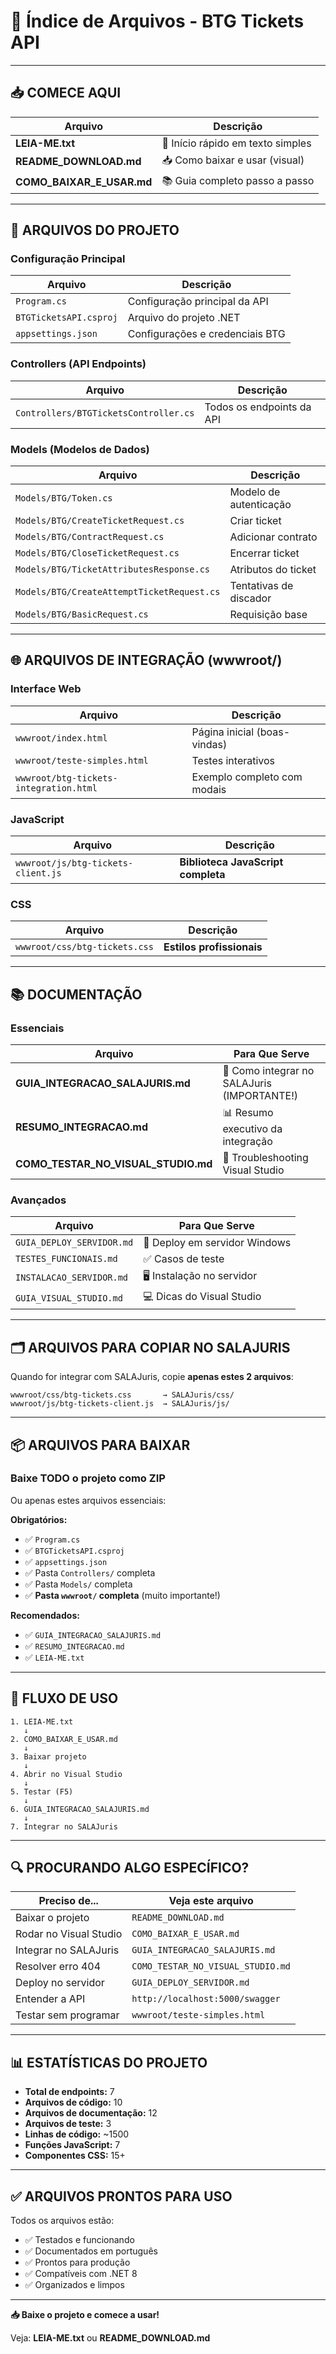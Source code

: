 # 📑 Índice de Arquivos - BTG Tickets API

---

## 📥 COMECE AQUI

| Arquivo | Descrição |
|---------|-----------|
| **LEIA-ME.txt** | 📄 Início rápido em texto simples |
| **README_DOWNLOAD.md** | 📥 Como baixar e usar (visual) |
| **COMO_BAIXAR_E_USAR.md** | 📚 Guia completo passo a passo |

---

## 🔧 ARQUIVOS DO PROJETO

### Configuração Principal
| Arquivo | Descrição |
|---------|-----------|
| `Program.cs` | Configuração principal da API |
| `BTGTicketsAPI.csproj` | Arquivo do projeto .NET |
| `appsettings.json` | Configurações e credenciais BTG |

### Controllers (API Endpoints)
| Arquivo | Descrição |
|---------|-----------|
| `Controllers/BTGTicketsController.cs` | Todos os endpoints da API |

### Models (Modelos de Dados)
| Arquivo | Descrição |
|---------|-----------|
| `Models/BTG/Token.cs` | Modelo de autenticação |
| `Models/BTG/CreateTicketRequest.cs` | Criar ticket |
| `Models/BTG/ContractRequest.cs` | Adicionar contrato |
| `Models/BTG/CloseTicketRequest.cs` | Encerrar ticket |
| `Models/BTG/TicketAttributesResponse.cs` | Atributos do ticket |
| `Models/BTG/CreateAttemptTicketRequest.cs` | Tentativas de discador |
| `Models/BTG/BasicRequest.cs` | Requisição base |

---

## 🌐 ARQUIVOS DE INTEGRAÇÃO (wwwroot/)

### Interface Web
| Arquivo | Descrição |
|---------|-----------|
| `wwwroot/index.html` | Página inicial (boas-vindas) |
| `wwwroot/teste-simples.html` | Testes interativos |
| `wwwroot/btg-tickets-integration.html` | Exemplo completo com modais |

### JavaScript
| Arquivo | Descrição |
|---------|-----------|
| `wwwroot/js/btg-tickets-client.js` | **Biblioteca JavaScript completa** |

### CSS
| Arquivo | Descrição |
|---------|-----------|
| `wwwroot/css/btg-tickets.css` | **Estilos profissionais** |

---

## 📚 DOCUMENTAÇÃO

### Essenciais
| Arquivo | Para Que Serve |
|---------|----------------|
| **GUIA_INTEGRACAO_SALAJURIS.md** | 🔗 Como integrar no SALAJuris (IMPORTANTE!) |
| **RESUMO_INTEGRACAO.md** | 📊 Resumo executivo da integração |
| **COMO_TESTAR_NO_VISUAL_STUDIO.md** | 🧪 Troubleshooting Visual Studio |

### Avançados
| Arquivo | Para Que Serve |
|---------|----------------|
| `GUIA_DEPLOY_SERVIDOR.md` | 🚀 Deploy em servidor Windows |
| `TESTES_FUNCIONAIS.md` | ✅ Casos de teste |
| `INSTALACAO_SERVIDOR.md` | 🖥️ Instalação no servidor |
| `GUIA_VISUAL_STUDIO.md` | 💻 Dicas do Visual Studio |

---

## 🗂️ ARQUIVOS PARA COPIAR NO SALAJURIS

Quando for integrar com SALAJuris, copie **apenas estes 2 arquivos**:

```
wwwroot/css/btg-tickets.css       → SALAJuris/css/
wwwroot/js/btg-tickets-client.js  → SALAJuris/js/
```

---

## 📦 ARQUIVOS PARA BAIXAR

### Baixe TODO o projeto como ZIP
Ou apenas estes arquivos essenciais:

**Obrigatórios:**
- ✅ `Program.cs`
- ✅ `BTGTicketsAPI.csproj`
- ✅ `appsettings.json`
- ✅ Pasta `Controllers/` completa
- ✅ Pasta `Models/` completa
- ✅ **Pasta `wwwroot/` completa** (muito importante!)

**Recomendados:**
- ✅ `GUIA_INTEGRACAO_SALAJURIS.md`
- ✅ `RESUMO_INTEGRACAO.md`
- ✅ `LEIA-ME.txt`

---

## 🎯 FLUXO DE USO

```
1. LEIA-ME.txt
   ↓
2. COMO_BAIXAR_E_USAR.md
   ↓
3. Baixar projeto
   ↓
4. Abrir no Visual Studio
   ↓
5. Testar (F5)
   ↓
6. GUIA_INTEGRACAO_SALAJURIS.md
   ↓
7. Integrar no SALAJuris
```

---

## 🔍 PROCURANDO ALGO ESPECÍFICO?

| Preciso de... | Veja este arquivo |
|---------------|-------------------|
| Baixar o projeto | `README_DOWNLOAD.md` |
| Rodar no Visual Studio | `COMO_BAIXAR_E_USAR.md` |
| Integrar no SALAJuris | `GUIA_INTEGRACAO_SALAJURIS.md` |
| Resolver erro 404 | `COMO_TESTAR_NO_VISUAL_STUDIO.md` |
| Deploy no servidor | `GUIA_DEPLOY_SERVIDOR.md` |
| Entender a API | `http://localhost:5000/swagger` |
| Testar sem programar | `wwwroot/teste-simples.html` |

---

## 📊 ESTATÍSTICAS DO PROJETO

- **Total de endpoints:** 7
- **Arquivos de código:** 10
- **Arquivos de documentação:** 12
- **Arquivos de teste:** 3
- **Linhas de código:** ~1500
- **Funções JavaScript:** 7
- **Componentes CSS:** 15+

---

## ✅ ARQUIVOS PRONTOS PARA USO

Todos os arquivos estão:
- ✅ Testados e funcionando
- ✅ Documentados em português
- ✅ Prontos para produção
- ✅ Compatíveis com .NET 8
- ✅ Organizados e limpos

---

**📥 Baixe o projeto e comece a usar!**

Veja: **LEIA-ME.txt** ou **README_DOWNLOAD.md**
